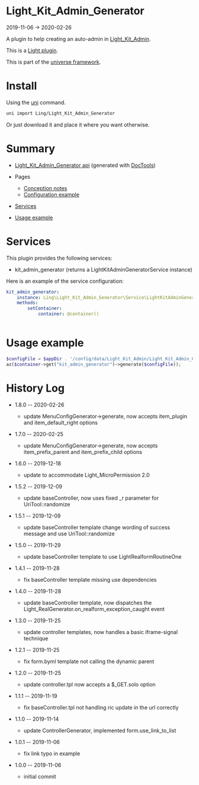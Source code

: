 Light_Kit_Admin_Generator
===========
2019-11-06 -> 2020-02-26



A plugin to help creating an auto-admin in [Light_Kit_Admin](https://github.com/lingtalfi/Light_Kit_Admin). 

This is a [Light plugin](https://github.com/lingtalfi/Light/blob/master/doc/pages/plugin.md).

This is part of the [universe framework](https://github.com/karayabin/universe-snapshot).


Install
==========
Using the [uni](https://github.com/lingtalfi/universe-naive-importer) command.
```bash
uni import Ling/Light_Kit_Admin_Generator
```

Or just download it and place it where you want otherwise.









Summary
===========
- [Light_Kit_Admin_Generator api](https://github.com/lingtalfi/Light_Kit_Admin_Generator/blob/master/doc/api/Ling/Light_Kit_Admin_Generator.md) (generated with [DocTools](https://github.com/lingtalfi/DocTools))
- Pages
    - [Conception notes](https://github.com/lingtalfi/Light_Kit_Admin_Generator/blob/master/doc/pages/conception-notes.md)
    - [Configuration example](https://github.com/lingtalfi/Light_Kit_Admin_Generator/blob/master/doc/pages/lkagen-configuration-example.md)

- [Services](#services)
- [Usage example](#usage-example)



Services
=========


This plugin provides the following services:

- kit_admin_generator (returns a LightKitAdminGeneratorService instance)


Here is an example of the service configuration:

```yaml
kit_admin_generator:
    instance: Ling\Light_Kit_Admin_Generator\Service\LightKitAdminGeneratorService
    methods:
        setContainer:
            container: @container()



```



Usage example
=============

```php
$configFile = $appDir . '/config/data/Light_Kit_Admin/Light_Kit_Admin_Generator/jindemo.byml';
az($container->get("kit_admin_generator")->generate($configFile));
```





History Log
=============

- 1.8.0 -- 2020-02-26

    - update MenuConfigGenerator->generate, now accepts item_plugin and item_default_right options
    
- 1.7.0 -- 2020-02-25

    - update MenuConfigGenerator->generate, now accepts item_prefix_parent and item_prefix_child options
    
- 1.6.0 -- 2019-12-18

    - update to accommodate Light_MicroPermission 2.0
    
- 1.5.2 -- 2019-12-09

    - update baseController, now uses fixed _r parameter for UriTool::randomize

- 1.5.1 -- 2019-12-09

    - update baseController template change wording of success message and use UriTool::randomize
    
- 1.5.0 -- 2019-11-29

    - update baseController template to use LightRealformRoutineOne
    
- 1.4.1 -- 2019-11-28

    - fix baseController template missing use dependencies
    
- 1.4.0 -- 2019-11-28

    - update baseController template, now dispatches the Light_RealGenerator.on_realform_exception_caught event
    
- 1.3.0 -- 2019-11-25

    - update controller templates, now handles a basic iframe-signal technique 
    
- 1.2.1 -- 2019-11-25

    - fix form.byml template not calling the dynamic parent 
    
- 1.2.0 -- 2019-11-25

    - update controller.tpl now accepts a $_GET.solo option 
    
- 1.1.1 -- 2019-11-19

    - fix baseController.tpl not handling ric update in the url correctly
    
- 1.1.0 -- 2019-11-14

    - update ControllerGenerator, implemented form.use_link_to_list

- 1.0.1 -- 2019-11-06

    - fix link typo in example
    
- 1.0.0 -- 2019-11-06

    - initial commit